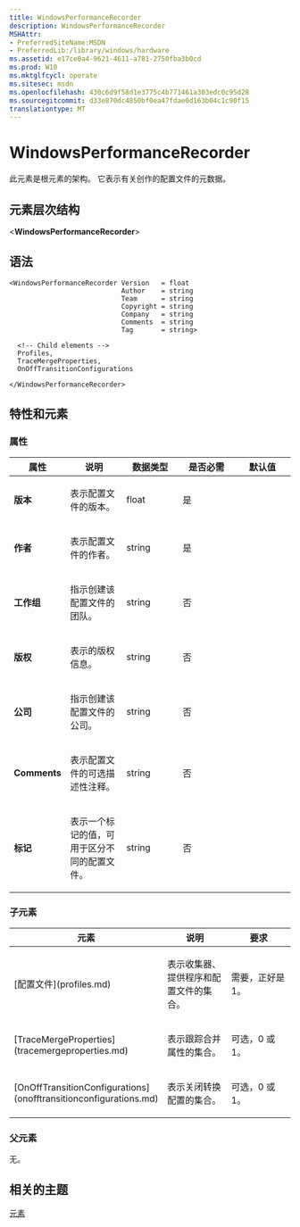 ```yaml
---
title: WindowsPerformanceRecorder
description: WindowsPerformanceRecorder
MSHAttr:
- PreferredSiteName:MSDN
- PreferredLib:/library/windows/hardware
ms.assetid: e17ce0a4-9621-4611-a781-2750fba3b0cd
ms.prod: W10
ms.mktglfcycl: operate
ms.sitesec: msdn
ms.openlocfilehash: 430c6d9f58d1e3775c4b771461a303edc0c95d28
ms.sourcegitcommit: d33e870dc4850bf0ea47fdae0d163b04c1c90f15
translationtype: MT
---
```

# <a name="windowsperformancerecorder"></a>WindowsPerformanceRecorder


此元素是根元素的架构。 它表示有关创作的配置文件的元数据。

## <a name="element-hierarchy"></a>元素层次结构


&lt;**WindowsPerformanceRecorder**&gt;

## <a name="syntax"></a>语法


``` syntax
<WindowsPerformanceRecorder Version   = float
                            Author    = string
                            Team      = string
                            Copyright = string
                            Company   = string
                            Comments  = string
                            Tag       = string>

  <!-- Child elements -->
  Profiles,
  TraceMergeProperties,
  OnOffTransitionConfigurations

</WindowsPerformanceRecorder>
```

## <a name="attributes-and-elements"></a>特性和元素


### <a name="attributes"></a>属性

<table>
<colgroup>
<col width="20%" />
<col width="20%" />
<col width="20%" />
<col width="20%" />
<col width="20%" />
</colgroup>
<thead>
<tr class="header">
<th>属性</th>
<th>说明</th>
<th>数据类型</th>
<th>是否必需</th>
<th>默认值</th>
</tr>
</thead>
<tbody>
<tr class="odd">
<td><p><strong>版本</strong></p></td>
<td><p>表示配置文件的版本。</p></td>
<td><p>float</p></td>
<td><p>是</p></td>
<td><p></p></td>
</tr>
<tr class="even">
<td><p><strong>作者</strong></p></td>
<td><p>表示配置文件的作者。</p></td>
<td><p>string</p></td>
<td><p>是</p></td>
<td><p></p></td>
</tr>
<tr class="odd">
<td><p><strong>工作组</strong></p></td>
<td><p>指示创建该配置文件的团队。</p></td>
<td><p>string</p></td>
<td><p>否</p></td>
<td><p></p></td>
</tr>
<tr class="even">
<td><p><strong>版权</strong></p></td>
<td><p>表示的版权信息。</p></td>
<td><p>string</p></td>
<td><p>否</p></td>
<td><p></p></td>
</tr>
<tr class="odd">
<td><p><strong>公司</strong></p></td>
<td><p>指示创建该配置文件的公司。</p></td>
<td><p>string</p></td>
<td><p>否</p></td>
<td><p></p></td>
</tr>
<tr class="even">
<td><p><strong>Comments</strong></p></td>
<td><p>表示配置文件的可选描述性注释。</p></td>
<td><p>string</p></td>
<td><p>否</p></td>
<td><p></p></td>
</tr>
<tr class="odd">
<td><p><strong>标记</strong></p></td>
<td><p>表示一个标记的值，可用于区分不同的配置文件。</p></td>
<td><p>string</p></td>
<td><p>否</p></td>
<td><p></p></td>
</tr>
</tbody>
</table>

 

### <a name="child-elements"></a>子元素

<table>
<colgroup>
<col width="33%" />
<col width="33%" />
<col width="33%" />
</colgroup>
<thead>
<tr class="header">
<th>元素</th>
<th>说明</th>
<th>要求</th>
</tr>
</thead>
<tbody>
<tr class="odd">
<td><p>[配置文件](profiles.md)</p></td>
<td><p>表示收集器、 提供程序和配置文件的集合。</p></td>
<td><p>需要，正好是 1。</p></td>
</tr>
<tr class="even">
<td><p>[TraceMergeProperties](tracemergeproperties.md)</p></td>
<td><p>表示跟踪合并属性的集合。</p></td>
<td><p>可选，0 或 1。</p></td>
</tr>
<tr class="odd">
<td><p>[OnOffTransitionConfigurations](onofftransitionconfigurations.md)</p></td>
<td><p>表示关闭转换配置的集合。</p></td>
<td><p>可选，0 或 1。</p></td>
</tr>
</tbody>
</table>

 

### <a name="parent-elements"></a>父元素

无。

## <a name="related-topics"></a>相关的主题


[元素](elements.md)

 

 








